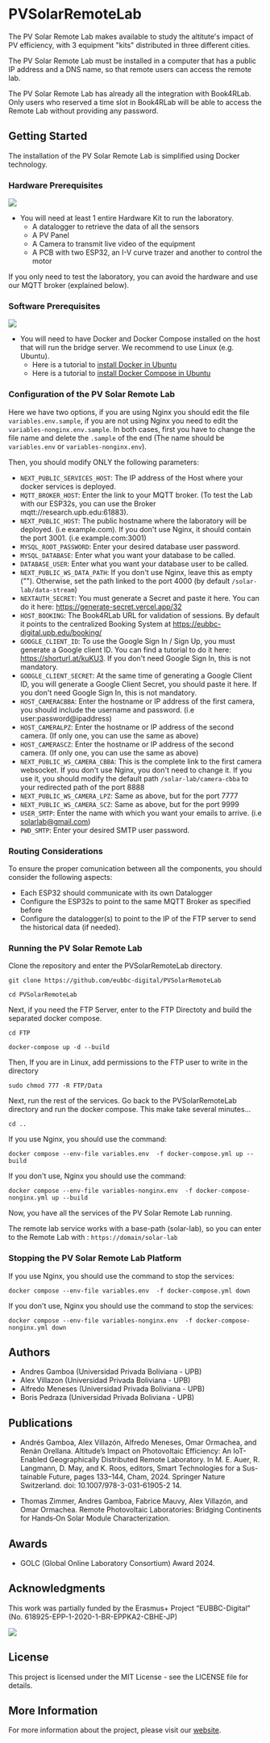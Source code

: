 # PVSolarRemoteLab

The PV Solar Remote Lab makes available to study the altitute's impact of PV efficiency, with 3 equipment "kits" distributed in three different cities.

The PV Solar Remote Lab must be installed in a computer that has a public IP address and a DNS name, so that remote users can access the remote lab.

The PV Solar Remote Lab has already all the integration with Book4RLab. Only users who reserved a time slot in Book4RLab will be able to access the Remote Lab without providing any password.

## Getting Started

The installation of the PV Solar Remote Lab is simplified using Docker technology.

### Hardware Prerequisites

![](Assets/hardwarekit.png)

- You will need at least 1 entire Hardware Kit to run the laboratory.
  - A datalogger to retrieve the data of all the sensors
  - A PV Panel
  - A Camera to transmit live video of the equipment
  - A PCB with two ESP32, an I-V curve trazer and another to control the motor

If you only need to test the laboratory, you can avoid the hardware and use our MQTT broker (explained below).

### Software Prerequisites

![](Assets/architecture.jpeg)

- You will need to have Docker and Docker Compose installed on the host that will run the bridge server. We recommend to use Linux (e.g. Ubuntu).
  - Here is a tutorial to [install Docker in Ubuntu](https://docs.docker.com/engine/install/ubuntu)
  - Here is a tutorial to [install Docker Compose in Ubuntu](https://www.digitalocean.com/community/tutorials/how-to-install-and-use-docker-compose-on-ubuntu-20-04)

### Configuration of the PV Solar Remote Lab

Here we have two options, if you are using Nginx you should edit the file `variables.env.sample`, if you are not using Nginx you need to edit the `variables-nonginx.env.sample`. In both cases, first you have to change the file name and delete the `.sample` of the end (The name should be `variables.env` or `variables-nonginx.env`).

Then, you should modify ONLY the following parameters:

- `NEXT_PUBLIC_SERVICES_HOST`: The IP address of the Host where your docker services is deployed.
- `MQTT_BROKER_HOST`: Enter the link to your MQTT broker. (To test the Lab with our ESP32s, you can use the Broker mqtt://research.upb.edu:61883).
- `NEXT_PUBLIC_HOST`: The public hostname where the laboratory will be deployed. (i.e example.com). If you don't use Nginx, it should contain the port 3001. (i.e example.com:3001)
- `MYSQL_ROOT_PASSWORD`: Enter your desired database user password.
- `MYSQL_DATABASE`: Enter what you want your database to be called.
- `DATABASE_USER`: Enter what you want your database user to be called.
- `NEXT_PUBLIC_WS_DATA_PATH`: If you don't use Nginx, leave this as empty (""). Otherwise, set the path linked to the port 4000 (by default `/solar-lab/data-stream`)
- `NEXTAUTH_SECRET`: You must generate a Secret and paste it here. You can do it here: https://generate-secret.vercel.app/32
- `HOST_BOOKING`: The Book4RLab URL for validation of sessions. By default it points to the centralized Booking System at https://eubbc-digital.upb.edu/booking/
- `GOOGLE_CLIENT_ID`: To use the Google Sign In / Sign Up, you must generate a Google client ID. You can find a tutorial to do it here: https://shorturl.at/kuKU3. If you don't need Google Sign In, this is not mandatory.
- `GOOGLE_CLIENT_SECRET`: At the same time of generating a Google Client ID, you will generate a Google Client Secret, you should paste it here. If you don't need Google Sign In, this is not mandatory.
- `HOST_CAMERACBBA`: Enter the hostname or IP address of the first camera, you should include the username and password. (i.e user:password@ipaddress)
- `HOST_CAMERALPZ`: Enter the hostname or IP address of the second camera. (If only one, you can use the same as above)
- `HOST_CAMERASCZ`: Enter the hostname or IP address of the second camera. (If only one, you can use the same as above)
- `NEXT_PUBLIC_WS_CAMERA_CBBA`: This is the complete link to the first camera websocket. If you don't use Nginx, you don't need to change it. If you use it, you should modify the default path `/solar-lab/camera-cbba` to your redirected path of the port 8888
- `NEXT_PUBLIC_WS_CAMERA_LPZ`: Same as above, but for the port 7777
- `NEXT_PUBLIC_WS_CAMERA_SCZ`: Same as above, but for the port 9999
- `USER_SMTP`: Enter the name with which you want your emails to arrive. (i.e solarlab@gmail.com)
- `PWD_SMTP`: Enter your desired SMTP user password.

### Routing Considerations

To ensure the proper comunication between all the components, you should consider the following aspects:

- Each ESP32 should communicate with its own Datalogger
- Configure the ESP32s to point to the same MQTT Broker as specified before
- Configure the datalogger(s) to point to the IP of the FTP server to send the historical data (if needed).

### Running the PV Solar Remote Lab

Clone the repository and enter the PVSolarRemoteLab directory.

`git clone https://github.com/eubbc-digital/PVSolarRemoteLab`

`cd PVSolarRemoteLab`

Next, if you need the FTP Server, enter to the FTP Directoty and build the separated docker compose.

`cd FTP`

`docker-compose up -d --build`

Then, If you are in Linux, add permissions to the FTP user to write in the directory

`sudo chmod 777 -R FTP/Data`

Next, run the rest of the services. Go back to the PVSolarRemoteLab directory and run the docker compose. This make take several minutes...

`cd ..`

If you use Nginx, you should use the command:

`docker compose --env-file variables.env  -f docker-compose.yml up --build`

If you don't use, Nginx you should use the command:

`docker compose --env-file variables-nonginx.env  -f docker-compose-nonginx.yml up --build`

Now, you have all the services of the PV Solar Remote Lab running.

The remote lab service works with a base-path (solar-lab), so you can enter to the Remote Lab with : `https://domain/solar-lab`

### Stopping the PV Solar Remote Lab Platform

If you use Nginx, you should use the command to stop the services:

`docker compose --env-file variables.env  -f docker-compose.yml down`

If you don't use, Nginx you should use the command to stop the services:

`docker compose --env-file variables-nonginx.env  -f docker-compose-nonginx.yml down`

## Authors

- Andres Gamboa (Universidad Privada Boliviana - UPB)
- Alex Villazon (Universidad Privada Boliviana - UPB)
- Alfredo Meneses (Universidad Privada Boliviana - UPB)
- Boris Pedraza (Universidad Privada Boliviana - UPB)

## Publications

- Andrés Gamboa, Alex Villazón, Alfredo Meneses, Omar Ormachea, and
  Renán Orellana. Altitude’s Impact on Photovoltaic Efficiency: An IoT-
  Enabled Geographically Distributed Remote Laboratory. In M. E. Auer,
  R. Langmann, D. May, and K. Roos, editors, Smart Technologies for a Sus-
  tainable Future, pages 133–144, Cham, 2024. Springer Nature Switzerland.
  doi: 10.1007/978-3-031-61905-2 14.

- Thomas Zimmer, Andres Gamboa, Fabrice Mauvy, Alex Villazón, and Omar
  Ormachea. Remote Photovoltaic Laboratories: Bridging Continents for
  Hands‐On Solar Module Characterization.

## Awards

- GOLC (Global Online Laboratory Consortium) Award 2024.

## Acknowledgments

This work was partially funded by the Erasmus+ Project “EUBBC-Digital” (No.
618925-EPP-1-2020-1-BR-EPPKA2-CBHE-JP)

![](Assets/erasmus.jpeg)

## License

This project is licensed under the MIT License - see the LICENSE file for details.

## More Information

For more information about the project, please visit our [website](https://eubbc-digital.upb.edu/).
